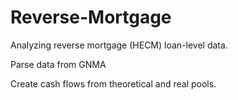 # Reverse-Mortgage
Analyzing reverse mortgage (HECM) loan-level data.

Parse data from GNMA

Create cash flows from theoretical and real pools.


